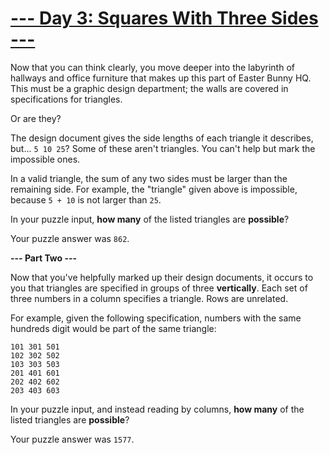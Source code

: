 # [--- Day 3: Squares With Three Sides ---](http://adventofcode.com/2016/day/3)

Now that you can think clearly, you move deeper into the labyrinth of hallways and office furniture that makes up this part of Easter Bunny HQ. This must be a graphic design department; the walls are covered in specifications for triangles.

Or are they?

The design document gives the side lengths of each triangle it describes, but... ``5 10 25``? Some of these aren't triangles. You can't help but mark the impossible ones.

In a valid triangle, the sum of any two sides must be larger than the remaining side. For example, the "triangle" given above is impossible, because ``5 + 10`` is not larger than ``25``.

In your puzzle input, **how many** of the listed triangles are **possible**?

Your puzzle answer was ``862``.

**--- Part Two ---**

Now that you've helpfully marked up their design documents, it occurs to you that triangles are specified in groups of three **vertically**. Each set of three numbers in a column specifies a triangle. Rows are unrelated.

For example, given the following specification, numbers with the same hundreds digit would be part of the same triangle:
```
101 301 501  
102 302 502  
103 303 503  
201 401 601  
202 402 602  
203 403 603  
```
In your puzzle input, and instead reading by columns, **how many** of the listed triangles are **possible**?

Your puzzle answer was ``1577``.

